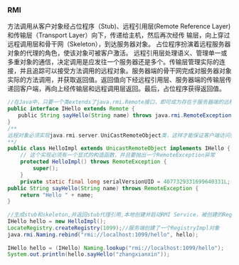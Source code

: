 ### RMI

方法调用从客户对象经占位程序（Stub)、远程引用层(Remote Reference Layer)和传输层（Transport Layer）向下，传递给主机，然后再次经传 输层，向上穿过远程调用层和骨干网（Skeleton），到达服务器对象。 占位程序扮演着远程服务器对象的代理的角色，使该对象可被客户激活。 远程引用层处理语义、管理单一或多重对象的通信，决定调用是应发往一个服务器还是多个。传输层管理实际的连接，并且追踪可以接受方法调用的远程对象。服务器端的骨干网完成对服务器对象实际的方法调用，并获取返回值。返回值向下经远程引用层、服务器端的传输层传递回客户端，再向上经传输层和远程调用层返回。最后，占位程序获得返回值。 

```java
//在Java中，只要一个类extends了java.rmi.Remote接口，即可成为存在于服务器端的远程对象，* 
public interface IHello extends Remote {
　　public String sayHello(String name) throws java.rmi.RemoteException;
}
/**
远程对象必须实现java.rmi.server.UniCastRemoteObject类，这样才能保证客户端访问获得远程对象时，该远程对象将会把自身的一个拷贝以Socket的形式传输给客户端，此时客户端所获得的这个拷贝称为“存根”，而服务器端本身已存在的远程对象则称之为“骨架”。其实此时的存根是客户端的一个代理，用于与服务器端的通信，而骨架也可认为是服务器端的一个代理，用于接收客户端的请求之后调用远程方法来响应客户端的请求。java.rmi.server.UnicastRemoteObject构造函数中将生成stub和skeleton
**/
public class HelloImpl extends UnicastRemoteObject implements IHello {
    // 这个实现必须有一个显式的构造函数，并且要抛出一个RemoteException异常  
    protected HelloImpl() throws RemoteException {
        super();
    }
    private static final long serialVersionUID = 4077329331699640331L;
public String sayHello(String name) throws RemoteException {
    return "Hello " + name;
}
    
//生成stub和skeleton,并返回stub代理引用,本地创建并启动RMI Service，被创建的Registry服务将在指定的端口上侦听到来的请求    
IHello hello = new HelloImpl(); 
LocateRegistry.createRegistry(1099);//服务端创建了一个RegistryImpl对象
java.rmi.Naming.rebind("rmi://localhost:1099/hello", hello);
    
IHello hello = (IHello) Naming.lookup("rmi://localhost:1099/hello");
System.out.println(hello.sayHello("zhangxianxin"));
```

